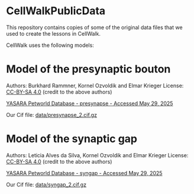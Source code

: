 # CellWalkPublicData
This repository contains copies of some of the original data files that we used to create the lessons in CellWalk. 

CellWalk uses the following models:

# Model of the presynaptic bouton
Authors: Burkhard Rammner, Kornel Ozvoldik and Elmar Krieger
License: [CC-BY-SA 4.0](https://creativecommons.org/licenses/by-sa/4.0/) (credit to the above authors)

[YASARA Petworld Database - presynapse - Accessed May 29, 2025](http://download.yasara.org/petworld/presynapse/index.html)

Our Cif file: [data/presynapse_2.cif.gz](data/presynapse_2.cif.gz)

# Model of the synaptic gap
Authors: Leticia Alves da Silva, Kornel Ozvoldik and Elmar Krieger
License: [CC-BY-SA 4.0](https://creativecommons.org/licenses/by-sa/4.0/) (credit to the above authors)

[YASARA Petworld Database - syngap - Accessed May 29, 2025](http://download.yasara.org/petworld/syngap/index.html)

Our Cif file: [data/syngap_2.cif.gz](data/syngap_2.cif.gz)

